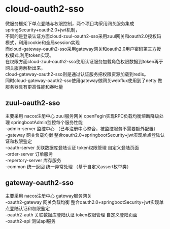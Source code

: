 # cloud-oauth2-sso
微服务框架下单点登陆与权限控制，两个项目均采用网关服务集成springSecurity+oauth2.0+jwt机制，<br>
不同的是登录认证方面cloud-zuul-oauth2-sso采用zuul网关和oauth2.0授权码模式，利用cookie和全局session实现<br>
而cloud-gateway-oauth2-sso采用gateway网关和oauth2.0用户密码第三方授权模式,利用token实现。<br>
在权限方面cloud-zuul-oauth2-sso使用认证服务加载角色权限数据到token再于网关服务解析出来，<br>
cloud-gateway-oauth2-sso则是通过认证服务把权限资源加载到redis。<br>
同时cloud-gateway-oauth2-sso使用gateway做网关webflux使用到了netty 做服务器具有更高性能和吞吐量<br>


## zuul-oauth2-sso
主要采用 nacos注册中心 zuul服务网关 openFegin实现RPC负载均衡熔断降级处理 springbootAdmin监控每个服务性能<br>
-admin-server 监控中心 （已与注册中心整合，被监控服务不需要额外配置）<br>
-gateway 网关负载均衡 整合oauth2.0+springbootSecurity+jwt实现单点登陆认证和权限鉴定<br>
-oauth-server 关联数据库登陆认证 token权限管理 自定义登陆页面<br>
-order-server 订单服务<br>
-repertory-server 库存服务<br>
-common 统一返回 统一异常处理 （基于自定义assert枚举类）<br>

## gateway-oauth2-sso
主要采用 nacos注册中心 gateway服务网关<br>
-oauth2-gateway 网关负载均衡 整合oauth2.0+springbootSecurity+jwt实现单点登陆认证和权限鉴定<br>
-oauth2-auth 关联数据库登陆认证 token权限管理 自定义登陆页面<br>
-oauth2-api 测试api服务<br>

